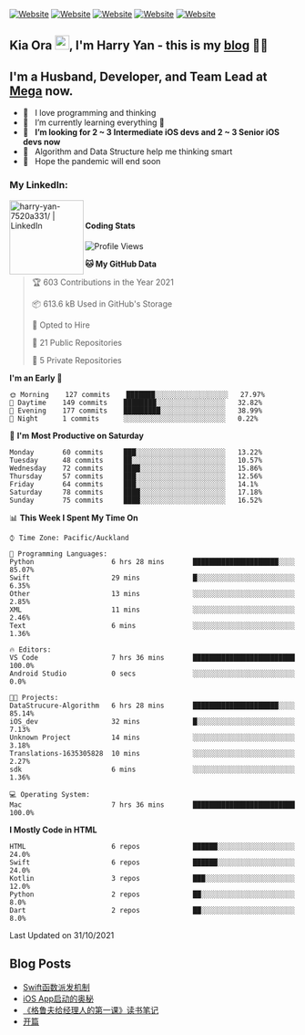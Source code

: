 [![Website](https://img.shields.io/badge/Swift-FA7343?style=for-the-badge&logo=swift&logoColor=white)](https://swift.org/blog/)
[![Website](https://img.shields.io/badge/Dart-0175C2?style=for-the-badge&logo=dart&logoColor=white)](https://dart.dev/tools/sdk)
[![Website](https://img.shields.io/badge/Kotlin-0095D5?&style=for-the-badge&logo=kotlin&logoColor=white)](https://developer.android.com/kotlin?gclid=CjwKCAjw1JeJBhB9EiwAV612yyBJK6NE-Iltekll2TQW2PnS4ijhe8gDua3nAh7o--FWFoWabiKBwxoCyfEQAvD_BwE&gclsrc=aw.ds)
[![Website](https://img.shields.io/badge/C%23-239120?style=for-the-badge&logo=c-sharp&logoColor=white)](https://docs.microsoft.com/en-us/dotnet/csharp/)
[![Website](https://img.shields.io/badge/Python-14354C?style=for-the-badge&logo=python&logoColor=white)](https://www.python.org/)

## Kia Ora <a href="https://harryyan.github.io"><img src="https://media.giphy.com/media/hvRJCLFzcasrR4ia7z/giphy.gif" width="25px"></a>,  I'm Harry Yan - this is my [blog] 👨‍💻

## I'm a Husband, Developer, and Team Lead at [Mega](https://mega.io/) now.

- 🔭 &nbsp; I love programming and thinking
- 🌱 &nbsp; I’m currently learning everything 🤣
- 👯 &nbsp; **I’m looking for 2 ~ 3 Intermediate iOS devs and 2 ~ 3 Senior iOS devs now**
- 👻 &nbsp; Algorithm and Data Structure help me thinking smart
- 👺 &nbsp; Hope the pandemic will end soon


### My LinkedIn:
[<img align="left" alt="harry-yan-7520a331/ | LinkedIn" width="130" src="https://img.shields.io/badge/LinkedIn-0077B5?style=for-the-badge&logo=linkedin&logoColor=white" />][linkedin]

<br />

#### Coding Stats

<!--START_SECTION:waka-->
![Profile Views](http://img.shields.io/badge/Profile%20Views-0-blue)

**🐱 My GitHub Data** 

> 🏆 603 Contributions in the Year 2021
 > 
> 📦 613.6 kB Used in GitHub's Storage 
 > 
> 💼 Opted to Hire
 > 
> 📜 21 Public Repositories 
 > 
> 🔑 5 Private Repositories  
 > 
**I'm an Early 🐤** 

```text
🌞 Morning    127 commits    ███████░░░░░░░░░░░░░░░░░░   27.97% 
🌆 Daytime    149 commits    ████████░░░░░░░░░░░░░░░░░   32.82% 
🌃 Evening    177 commits    █████████░░░░░░░░░░░░░░░░   38.99% 
🌙 Night      1 commits      ░░░░░░░░░░░░░░░░░░░░░░░░░   0.22%

```
📅 **I'm Most Productive on Saturday** 

```text
Monday       60 commits     ███░░░░░░░░░░░░░░░░░░░░░░   13.22% 
Tuesday      48 commits     ██░░░░░░░░░░░░░░░░░░░░░░░   10.57% 
Wednesday    72 commits     ████░░░░░░░░░░░░░░░░░░░░░   15.86% 
Thursday     57 commits     ███░░░░░░░░░░░░░░░░░░░░░░   12.56% 
Friday       64 commits     ███░░░░░░░░░░░░░░░░░░░░░░   14.1% 
Saturday     78 commits     ████░░░░░░░░░░░░░░░░░░░░░   17.18% 
Sunday       75 commits     ████░░░░░░░░░░░░░░░░░░░░░   16.52%

```


📊 **This Week I Spent My Time On** 

```text
⌚︎ Time Zone: Pacific/Auckland

💬 Programming Languages: 
Python                   6 hrs 28 mins       █████████████████████░░░░   85.07% 
Swift                    29 mins             █░░░░░░░░░░░░░░░░░░░░░░░░   6.35% 
Other                    13 mins             ░░░░░░░░░░░░░░░░░░░░░░░░░   2.85% 
XML                      11 mins             ░░░░░░░░░░░░░░░░░░░░░░░░░   2.46% 
Text                     6 mins              ░░░░░░░░░░░░░░░░░░░░░░░░░   1.36%

🔥 Editors: 
VS Code                  7 hrs 36 mins       █████████████████████████   100.0% 
Android Studio           0 secs              ░░░░░░░░░░░░░░░░░░░░░░░░░   0.0%

🐱‍💻 Projects: 
DataStrucure-Algorithm   6 hrs 28 mins       █████████████████████░░░░   85.14% 
iOS_dev                  32 mins             █░░░░░░░░░░░░░░░░░░░░░░░░   7.13% 
Unknown Project          14 mins             ░░░░░░░░░░░░░░░░░░░░░░░░░   3.18% 
Translations-1635305828  10 mins             ░░░░░░░░░░░░░░░░░░░░░░░░░   2.27% 
sdk                      6 mins              ░░░░░░░░░░░░░░░░░░░░░░░░░   1.36%

💻 Operating System: 
Mac                      7 hrs 36 mins       █████████████████████████   100.0%

```

**I Mostly Code in HTML** 

```text
HTML                     6 repos             ██████░░░░░░░░░░░░░░░░░░░   24.0% 
Swift                    6 repos             ██████░░░░░░░░░░░░░░░░░░░   24.0% 
Kotlin                   3 repos             ███░░░░░░░░░░░░░░░░░░░░░░   12.0% 
Python                   2 repos             ██░░░░░░░░░░░░░░░░░░░░░░░   8.0% 
Dart                     2 repos             ██░░░░░░░░░░░░░░░░░░░░░░░   8.0%

```



 Last Updated on 31/10/2021
<!--END_SECTION:waka-->

## Blog Posts

<!-- BLOG-POST-LIST:START -->
- [Swift函数派发机制](https://harryyan.github.io/2021/08/27/Swift%E5%87%BD%E6%95%B0%E6%B4%BE%E5%8F%91%E6%9C%BA%E5%88%B6/)
- [iOS App启动的奥秘](https://harryyan.github.io/2021/04/20/iOS%20App%E5%90%AF%E5%8A%A8%E7%9A%84%E5%A5%A5%E7%A7%98/)
- [《格鲁夫给经理人的第一课》读书笔记](https://harryyan.github.io/2020/07/23/%E6%A0%BC%E9%B2%81%E5%A4%AB%E7%BB%99%E7%BB%8F%E7%90%86%E4%BA%BA%E7%9A%84%E7%AC%AC%E4%B8%80%E8%AF%BE%E8%AF%BB%E4%B9%A6%E7%AC%94%E8%AE%B0/)
- [开篇](https://harryyan.github.io/2019/04/19/%E5%BC%80%E7%AF%87%E5%AF%84%E8%AF%AD/)
<!-- BLOG-POST-LIST:END -->

[blog]: https://harryyan.github.io/
[linkedin]: https://linkedin.com/in/harry-yan-7520a331
